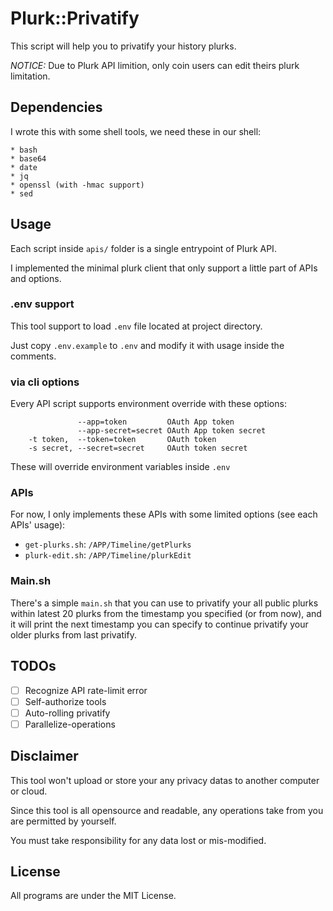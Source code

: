 # Plurk::Privatify

This script will help you to privatify your history plurks.

*NOTICE:* Due to Plurk API limition, only coin users can edit theirs plurk limitation.

## Dependencies

I wrote this with some shell tools, we need these in our shell:

```
* bash
* base64
* date
* jq
* openssl (with -hmac support)
* sed
```

## Usage

Each script inside `apis/` folder is a single entrypoint of Plurk API.

I implemented the minimal plurk client that only support a little part of APIs and options.

### .env support

This tool support to load `.env` file located at project directory.

Just copy `.env.example` to `.env` and modify it with usage inside the comments.

### via cli options

Every API script supports environment override with these options:

```
               --app=token         OAuth App token
               --app-secret=secret OAuth App token secret
    -t token,  --token=token       OAuth token
    -s secret, --secret=secret     OAuth token secret
```

These will override environment variables inside `.env`

### APIs

For now, I only implements these APIs with some limited options (see each APIs' usage):

* `get-plurks.sh`: `/APP/Timeline/getPlurks`
* `plurk-edit.sh`: `/APP/Timeline/plurkEdit`

### Main.sh

There's a simple `main.sh` that you can use to privatify your all public plurks within latest 20 plurks from the timestamp you specified (or from now),
and it will print the next timestamp you can specify to continue privatify your older plurks from last privatify.

## TODOs

* [ ] Recognize API rate-limit error
* [ ] Self-authorize tools
* [ ] Auto-rolling privatify
* [ ] Parallelize-operations

## Disclaimer

This tool won't upload or store your any privacy datas to another computer or cloud.

Since this tool is all opensource and readable,
any operations take from you are permitted by yourself.

You must take responsibility for any data lost or mis-modified.

## License

All programs are under the MIT License.
